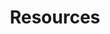 ---
title: "Resources"
description: "Learn and Practice Main Resources"
weight: 3
banner: "98e16360-a366-4b78-8e0a-031da07fdacb/images/kubernetes-icon.svg"
tags: [kubernetes]
level: [introductory]
categories: [kubernetes]
---
